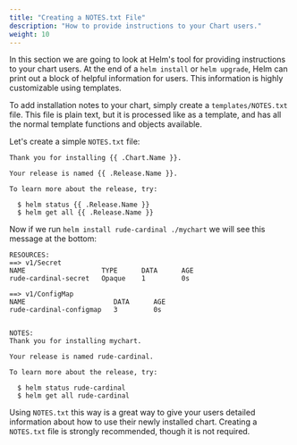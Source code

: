 ```yaml
---
title: "Creating a NOTES.txt File"
description: "How to provide instructions to your Chart users."
weight: 10
---
```


In this section we are going to look at Helm's tool for providing instructions
to your chart users. At the end of a `helm install` or `helm upgrade`, Helm can
print out a block of helpful information for users. This information is highly
customizable using templates.

To add installation notes to your chart, simply create a `templates/NOTES.txt`
file. This file is plain text, but it is processed like as a template, and has
all the normal template functions and objects available.

Let's create a simple `NOTES.txt` file:

```
Thank you for installing {{ .Chart.Name }}.

Your release is named {{ .Release.Name }}.

To learn more about the release, try:

  $ helm status {{ .Release.Name }}
  $ helm get all {{ .Release.Name }}

```

Now if we run `helm install rude-cardinal ./mychart` we will see this message at
the bottom:

```
RESOURCES:
==> v1/Secret
NAME                   TYPE      DATA      AGE
rude-cardinal-secret   Opaque    1         0s

==> v1/ConfigMap
NAME                      DATA      AGE
rude-cardinal-configmap   3         0s


NOTES:
Thank you for installing mychart.

Your release is named rude-cardinal.

To learn more about the release, try:

  $ helm status rude-cardinal
  $ helm get all rude-cardinal
```

Using `NOTES.txt` this way is a great way to give your users detailed
information about how to use their newly installed chart. Creating a `NOTES.txt`
file is strongly recommended, though it is not required.
